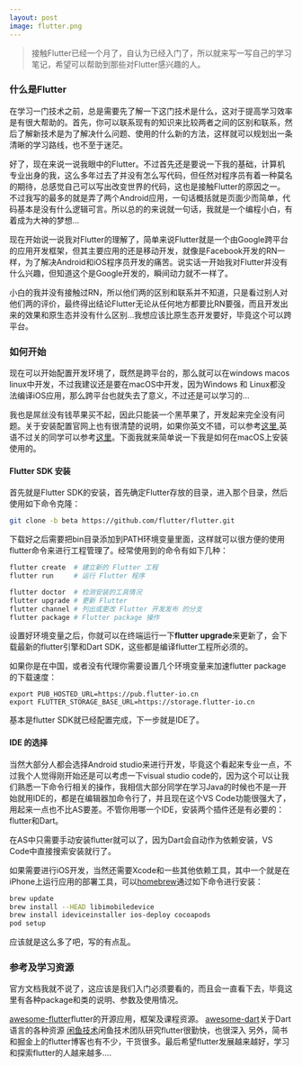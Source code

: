 ```yaml
---
layout: post
image: flutter.png
---
```

>接触Flutter已经一个月了，自认为已经入门了，所以就来写一写自己的学习笔记，希望可以帮助到那些对Flutter感兴趣的人。

### 什么是Flutter
在学习一门技术之前，总是需要先了解一下这门技术是什么，这对于提高学习效率是有很大帮助的。首先，你可以联系现有的知识来比较两者之间的区别和联系，然后了解新技术是为了解决什么问题、使用的什么新的方法，这样就可以规划出一条清晰的学习路线，也不至于迷茫。

好了，现在来说一说我眼中的Flutter。不过首先还是要说一下我的基础，计算机专业出身的我，这么多年过去了并没有怎么写代码，但任然对程序员有着一种莫名的期待，总感觉自己可以写出改变世界的代码，这也是接触Flutter的原因之一。不过我写的最多的就是弄了两个Android应用，一句话概括就是页面少而简单，代码基本是没有什么逻辑可言。所以总的的来说就一句话，我就是一个编程小白，有着成为大神的梦想...

现在开始说一说我对Flutter的理解了，简单来说Flutter就是一个由Google跨平台的应用开发框架，但其主要应用的还是移动开发，就像是Facebook开发的RN一样，为了解决Android和iOS程序员开发的痛苦。说实话一开始我对Flutter并没有什么兴趣，但知道这个是Google开发的，瞬间动力就不一样了。

小白的我并没有接触过RN，所以他们两的区别和联系并不知道，只是看过别人对他们两的评价，最终得出结论Flutter无论从任何地方都要比RN要强，而且开发出来的效果和原生态并没有什么区别...我想应该比原生态开发要好，毕竟这个可以跨平台。

### 如何开始
现在可以开始配置开发环境了，既然是跨平台的，那么就可以在windows macos linux中开发，不过我建议还是要在macOS中开发，因为Windows 和 Linux都没法编译iOS应用，那么跨平台也就失去了意义，不过还是可以学习的...

我也是屌丝没有钱苹果买不起，因此只能装一个黑苹果了，开发起来完全没有问题。关于安装配置官网上也有很清楚的说明，如果你英文不错，可以参考[这里](https://flutter.io/get-started/install/),英语不过关的同学可以参考[这里](https://flutterchina.club/get-started/install/)。下面我就来简单说一下我是如何在macOS上安装使用的。

#### Flutter SDK 安装
首先就是Flutter SDK的安装，首先确定Flutter存放的目录，进入那个目录，然后使用如下命令克隆：
```zsh
git clone -b beta https://github.com/flutter/flutter.git
```
下载好之后需要把bin目录添加到PATH环境变量里面，这样就可以很方便的使用flutter命令来进行工程管理了。经常使用到的命令有如下几种：
```zsh
flutter create  # 建立新的 Flutter 工程
flutter run     # 运行 Flutter 程序

flutter doctor  # 检测安装的工具情况
flutter upgrade # 更新 Flutter 
flutter channel # 列出或更改 Flutter 开发发布 的分支
flutter package # Flutter package 操作
```
设置好环境变量之后，你就可以在终端运行一下**flutter upgrade**来更新了，会下载最新的flutter引擎和Dart SDK，这些都是编译flutter工程所必须的。

如果你是在中国，或者没有代理你需要设置几个环境变量来加速flutter package的下载速度：
```
export PUB_HOSTED_URL=https://pub.flutter-io.cn
export FLUTTER_STORAGE_BASE_URL=https://storage.flutter-io.cn
```
基本是flutter SDK就已经配置完成，下一步就是IDE了。

#### IDE 的选择
当然大部分人都会选择Android studio来进行开发，毕竟这个看起来专业一点，不过我个人觉得刚开始还是可以考虑一下visual studio code的，因为这个可以让我们熟悉一下命令行相关的操作，我相信大部分同学在学习Java的时候也不是一开始就用IDE的，都是在编辑器加命令行了，并且现在这个VS Code功能很强大了，用起来一点也不比AS要差。不管你用哪一个IDE，安装两个插件还是有必要的：flutter和Dart。

在AS中只需要手动安装flutter就可以了，因为Dart会自动作为依赖安装，VS Code中直接搜索安装就行了。

如果需要进行iOS开发，当然还需要Xcode和一些其他依赖工具，其中一个就是在iPhone上运行应用的部署工具，可以[homebrew](https://brew.sh)通过如下命令进行安装：
```zsh
brew update
brew install --HEAD libimobiledevice
brew install ideviceinstaller ios-deploy cocoapods
pod setup
```

应该就是这么多了吧，写的有点乱。

### 参考及学习资源

官方文档我就不说了，这应该是我们入门必须要看的，而且会一直看下去，毕竟这里有各种package和类的说明、参数及使用情况。

[awesome-flutter](https://github.com/Solido/awesome-flutter)flutter的开源应用，框架及课程资源。
[awesome-dart](https://github.com/yissachar/awesome-dart)关于Dart语言的各种资源
[闲鱼技术](https://www.yuque.com/xytech/flutter)闲鱼技术团队研究flutter很勤快，也很深入
 另外，简书和掘金上的flutter博客也有不少，干货很多。最后希望flutter发展越来越好，学习和探索flutter的人越来越多....
